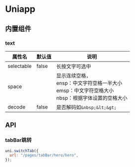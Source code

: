 # Uniapp

## 内置组件

### text

| 属性名     | 默认值 | 说明                                                         |
| ---------- | ------ | ------------------------------------------------------------ |
| selectable | false  | 长按文字可选中                                               |
| space      |        | 显示连续空格，<br />ensp：中文字符空格一半大小<br />emsp：中文字符空格大小<br />nbsp：根据字体设置的空格大小 |
| decode     | false  | 是否解码如`&nbsp;&lt;&gt;`                                   |



## API

### tabBar跳转

```js
uni.switchTab({
  url: "/pages/tabBar/hero/hero",
});
```

